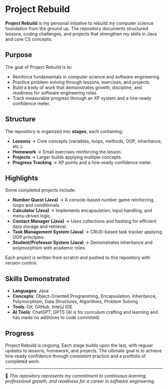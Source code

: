 # Project Rebuild

**Project Rebuild** is my personal initiative to rebuild my computer science foundation from the ground up. The repository documents structured lessons, coding challenges, and projects that strengthen my skills in Java and core CS concepts.

## Purpose

The goal of Project Rebuild is to:
- Reinforce fundamentals in computer science and software engineering.
- Practice problem-solving through lessons, exercises, and projects.
- Build a body of work that demonstrates growth, discipline, and readiness for software engineering roles.
- Track measurable progress through an XP system and a hire-ready confidence meter.

## Structure

The repository is organized into **stages**, each containing:
- **Lessons** → Core concepts (variables, loops, methods, OOP, inheritance, etc.).  
- **Homework** → Small exercises reinforcing the lesson.  
- **Projects** → Larger builds applying multiple concepts.  
- **Progress Tracking** → XP points and a hire-ready confidence meter.

## Highlights

Some completed projects include:
- **Number Quest (Java)** → A console-based number game reinforcing loops and conditionals.  
- **Calculator (Java)** → Implements encapsulation, input handling, and menu-driven logic.  
- **Contact Manager (Java)** → Uses collections and hashing for efficient data storage and retrieval.  
- **Task Management System (Java)** → CRUD-based task tracker applying OOP principles.  
- **Student/Professor System (Java)** → Demonstrates inheritance and polymorphism with academic roles.

Each project is written from scratch and pushed to this repository with version control.

## Skills Demonstrated

- **Languages**: Java  
- **Concepts**: Object-Oriented Programming, Encapsulation, Inheritance, Polymorphism, Data Structures, Algorithms, Problem Solving  
- **Tools**: Git, GitHub, InteliJ IDE
- **AI Tools**: ChatGPT, GPT5 (AI is for curiculum crafting and learning and has made no additions to code commited)

## Progress

Project Rebuild is ongoing. Each stage builds upon the last, with regular updates to lessons, homework, and projects. The ultimate goal is to achieve hire-ready confidence through consistent practice and a portfolio of completed work.

---

📌 *This repository represents my commitment to continuous learning, professional growth, and readiness for a career in software engineering.*
